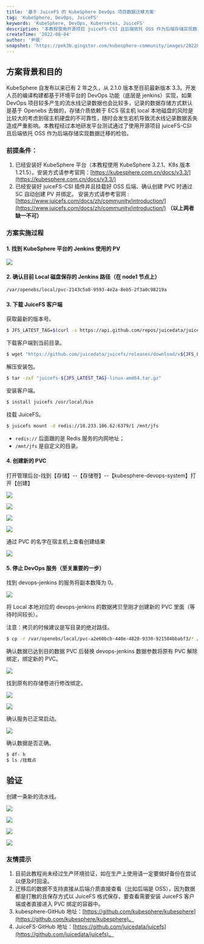 ```yaml
---
title: '基于 JuiceFS 的 KubeSphere DevOps 项目数据迁移方案'
tag: 'KubeSphere, DevOps, JuiceFS'
keywords: 'KubeSphere, DevOps, Kubernetes, JuiceFS'
description: '本教程使用开源项目 juiceFS-CSI 且后端依托 OSS 作为后端存储实现数据迁移。'
createTime: '2022-08-04'
author: '尹珉'
snapshot: 'https://pek3b.qingstor.com/kubesphere-community/images/202209051504283.jpg'
---
```


## 方案背景和目的

KubeSphere 自发布以来已有 2 年之久，从 2.1.0 版本至目前最新版本 3.3。开发人员的编译构建都基于环境平台的 DevOps 功能（底层是 jenkins）实现，如果 DevOps 项目较多产生的流水线记录数据也会比较多，记录的数据存储方式默认是基于 Openebs 去做的，存储介质依赖于 ECS 宿主机 local 本地磁盘的风险是比较大的考虑到宿主机硬盘的不可靠性，随时会发生宕机导致流水线记录数据丢失造成严重影响。本教程经过本地研发平台测试通过了使用开源项目 juiceFS-CSI 且后端依托 OSS 作为后端存储实现数据迁移的检验。

### 前提条件：

1. 已经安装好 KubeSphere 平台（本教程使用 KubeSphere 3.2.1、K8s 版本 1.21.5）。安装方式请参考官网：[https://kubesphere.com.cn/docs/v3.3/](https://kubesphere.com.cn/docs/v3.3/)
2. 已经安装好 juiceFS-CSI 插件并且挂载好 OSS 后端、确认创建 PVC 时通过 SC 自动创建 PV 并绑定。
安装方式请参考官网 : [https://www.juicefs.com/docs/zh/community/introduction/](https://www.juicefs.com/docs/zh/community/introduction/)
**（以上两者缺一不可）**

### 方案实施过程

#### 1. 找到 KubeSphere 平台的 Jenkins 使用的 PV

![](https://pek3b.qingstor.com/kubesphere-community/images/202208041549714.png)

#### 2. 确认目前 Local 磁盘保存的 Jenkins 路径（在 node1 节点上）

```bash
/var/openebs/local/pvc-2143c5a8-9593-4e2a-8eb5-2f3a0c98219a
```

#### 3. 下载 JuiceFS 客户端

获取最新的版本号。

```bash
$ JFS_LATEST_TAG=$(curl -s https://api.github.com/repos/juicedata/juicefs/releases/latest | grep 'tag_name' | cut -d '"' -f 4 | tr -d 'v')
```

下载客户端到当前目录。

```bash
$ wget "https://github.com/juicedata/juicefs/releases/download/v${JFS_LATEST_TAG}/juicefs-${JFS_LATEST_TAG}-linux-amd64.tar.gz"
```

解压安装包。

```bash
$ tar -zxf "juicefs-${JFS_LATEST_TAG}-linux-amd64.tar.gz"
```

安装客户端。

```bash
$ install juicefs /usr/local/bin
```

挂载 JuiceFS。

```bash
$ juicefs mount -d redis://10.233.106.62:6379/1 /mnt/jfs
```

+ `redis://` 后面跟的是 Redis 服务的内网地址；
+ `/mnt/jfs` 是自定义的目录。

#### 4. 创建新的 PVC

打开管理后台-找到【存储】--【存储卷】--【kubesphere-devops-system】打开【创建】

![](https://pek3b.qingstor.com/kubesphere-community/images/202208041550644.png)

![](https://pek3b.qingstor.com/kubesphere-community/images/202208041550879.png)

![](https://pek3b.qingstor.com/kubesphere-community/images/202208041550595.png)

![](https://pek3b.qingstor.com/kubesphere-community/images/202208041550275.png)

通过 PVC 的名字在宿主机上查看创建结果

![](https://pek3b.qingstor.com/kubesphere-community/images/202208041616556.png)

#### 5. 停止 DevOps 服务（至关重要的一步）

找到 devops-jenkins 的服务将副本数降为 0。

![](https://pek3b.qingstor.com/kubesphere-community/images/202208041616265.png)

将 Local 本地对应的 devops-jenkins 的数据拷贝至刚才创建新的 PVC 里面（等待时间较长）。

注意：拷贝的时候建议是写目录的绝对路径。

```bash
$ cp -r /var/openebs/local/pvc-a2e60bcb-440e-4820-9330-921584bbabf3/* /mnt/jfs/pvc-bf8f2f7c-cfd1-45fd-94c8-39726aa364a5/
```

确认数据已达到目的数据 PVC 后替换 devops-jenkins 数据参数将原有 PVC 解除绑定，绑定新的 PVC。

![](https://pek3b.qingstor.com/kubesphere-community/images/202208041617434.png)

找到原有的存储卷进行修改绑定。

![](https://pek3b.qingstor.com/kubesphere-community/images/202208041617493.png)

![](https://pek3b.qingstor.com/kubesphere-community/images/202208041617669.png)

确认服务已正常启动。

![](https://pek3b.qingstor.com/kubesphere-community/images/202208041617922.png)

确认数据是否正确。

```bash
$ df- h
$ ls /挂载点
```

## 验证

创建一条新的流水线。

![](https://pek3b.qingstor.com/kubesphere-community/images/202208041618708.png)

![](https://pek3b.qingstor.com/kubesphere-community/images/202208041618835.png)

![](https://pek3b.qingstor.com/kubesphere-community/images/202208041619780.png)

![](https://pek3b.qingstor.com/kubesphere-community/images/202208041619808.png)

### 友情提示

1. 目前此教程尚未经过生产环境验证，如在生产上使用请一定要做好备份在尝试以便及时回滚。
2. 迁移后的数据不支持直接从后端介质直接查看（比如后端是 OSS），因为数据都是打散的且保存方式以 JuiceFS 格式保存，要查看需要安装 JuiceFS 客户端或者直接进入 PVC 绑定的容器中。
3. kubesphere-GitHub 地址：[https://github.com/kubesphere/kubesphere](https://github.com/kubesphere/kubesphere)。
4. JuiceFS-GitHub 地址：[https://github.com/juicedata/juicefs](https://github.com/juicedata/juicefs)。